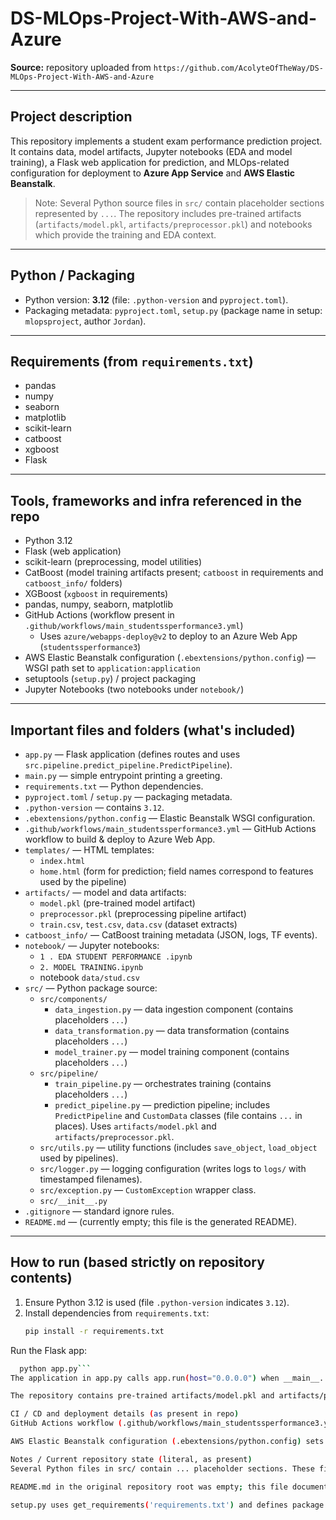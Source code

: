 # DS-MLOps-Project-With-AWS-and-Azure

**Source:** repository uploaded from `https://github.com/AcolyteOfTheWay/DS-MLOps-Project-With-AWS-and-Azure`

---

## Project description
This repository implements a student exam performance prediction project. It contains data, model artifacts, Jupyter notebooks (EDA and model training), a Flask web application for prediction, and MLOps-related configuration for deployment to **Azure App Service** and **AWS Elastic Beanstalk**.

> Note: Several Python source files in `src/` contain placeholder sections represented by `...`. The repository includes pre-trained artifacts (`artifacts/model.pkl`, `artifacts/preprocessor.pkl`) and notebooks which provide the training and EDA context.

---

## Python / Packaging
- Python version: **3.12** (file: `.python-version` and `pyproject.toml`).
- Packaging metadata: `pyproject.toml`, `setup.py` (package name in setup: `mlopsproject`, author `Jordan`).

---

## Requirements (from `requirements.txt`)
- pandas
- numpy
- seaborn
- matplotlib
- scikit-learn
- catboost
- xgboost
- Flask

---

## Tools, frameworks and infra referenced in the repo
- Python 3.12
- Flask (web application)
- scikit-learn (preprocessing, model utilities)
- CatBoost (model training artifacts present; `catboost` in requirements and `catboost_info/` folders)
- XGBoost (`xgboost` in requirements)
- pandas, numpy, seaborn, matplotlib
- GitHub Actions (workflow present in `.github/workflows/main_studentssperformance3.yml`)
  - Uses `azure/webapps-deploy@v2` to deploy to an Azure Web App (`studentssperformance3`)
- AWS Elastic Beanstalk configuration (`.ebextensions/python.config`) — WSGI path set to `application:application`
- setuptools (`setup.py`) / project packaging
- Jupyter Notebooks (two notebooks under `notebook/`)

---

## Important files and folders (what's included)
- `app.py` — Flask application (defines routes and uses `src.pipeline.predict_pipeline.PredictPipeline`).
- `main.py` — simple entrypoint printing a greeting.
- `requirements.txt` — Python dependencies.
- `pyproject.toml` / `setup.py` — packaging metadata.
- `.python-version` — contains `3.12`.
- `.ebextensions/python.config` — Elastic Beanstalk WSGI configuration.
- `.github/workflows/main_studentssperformance3.yml` — GitHub Actions workflow to build & deploy to Azure Web App.
- `templates/` — HTML templates:
  - `index.html`
  - `home.html` (form for prediction; field names correspond to features used by the pipeline)
- `artifacts/` — model and data artifacts:
  - `model.pkl` (pre-trained model artifact)
  - `preprocessor.pkl` (preprocessing pipeline artifact)
  - `train.csv`, `test.csv`, `data.csv` (dataset extracts)
- `catboost_info/` — CatBoost training metadata (JSON, logs, TF events).
- `notebook/` — Jupyter notebooks:
  - `1 . EDA STUDENT PERFORMANCE .ipynb`
  - `2. MODEL TRAINING.ipynb`
  - notebook `data/stud.csv`
- `src/` — Python package source:
  - `src/components/`
    - `data_ingestion.py` — data ingestion component (contains placeholders `...`)
    - `data_transformation.py` — data transformation (contains placeholders `...`)
    - `model_trainer.py` — model training component (contains placeholders `...`)
  - `src/pipeline/`
    - `train_pipeline.py` — orchestrates training (contains placeholders `...`)
    - `predict_pipeline.py` — prediction pipeline; includes `PredictPipeline` and `CustomData` classes (file contains `...` in places). Uses `artifacts/model.pkl` and `artifacts/preprocessor.pkl`.
  - `src/utils.py` — utility functions (includes `save_object`, `load_object` used by pipelines).
  - `src/logger.py` — logging configuration (writes logs to `logs/` with timestamped filenames).
  - `src/exception.py` — `CustomException` wrapper class.
  - `src/__init__.py`
- `.gitignore` — standard ignore rules.
- `README.md` — (currently empty; this file is the generated README).
  
---

## How to run (based strictly on repository contents)
1. Ensure Python 3.12 is used (file `.python-version` indicates `3.12`).
2. Install dependencies from `requirements.txt`:
   ```bash
   pip install -r requirements.txt
Run the Flask app:

```bash
  python app.py```
The application in app.py calls app.run(host="0.0.0.0") when __main__. The Elastic Beanstalk config references the WSGI application object as application in the repository root.

The repository contains pre-trained artifacts/model.pkl and artifacts/preprocessor.pkl so the prediction endpoint can use them (unless the code placeholders ... prevent execution).

CI / CD and deployment details (as present in repo)
GitHub Actions workflow (.github/workflows/main_studentssperformance3.yml) is configured to build and deploy to Azure Web App studentssperformance3 using azure/webapps-deploy@v2 and an Azure publish profile secret.

AWS Elastic Beanstalk configuration (.ebextensions/python.config) sets WSGIPath: application:application, which matches the Flask application variable defined in app.py. This indicates an intended Elastic Beanstalk deployment option is present.

Notes / Current repository state (literal, as present)
Several Python files in src/ contain ... placeholder sections. These files may be incomplete and could cause runtime errors if executed as-is.

README.md in the original repository root was empty; this file documents the repository contents exactly as they appear in the uploaded archive.

setup.py uses get_requirements('requirements.txt') and defines package metadata: name='mlopsproject', version='0.0.1', author Jordan.


